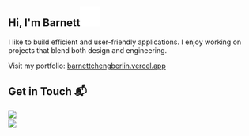 <h2>Hi, I'm Barnett<img src="https://github.com/Kathryn-Jie/Kathryn-Jie/blob/main/wave.gif" width="40px"/></h1>
<p>I like to build efficient and user-friendly applications. I enjoy working on projects that blend both design and engineering.</p>
<p>Visit my portfolio: <a href="https://barnettchengberlin.vercel.app">barnettchengberlin.vercel.app</a></p>
<h2>Get in Touch 📬</h1>
<p>
  <a href="https://linkedin.com/in/barnett-chengberlin">
    <img src="https://img.shields.io/badge/linkedin-%230077B5.svg?style=for-the-badge&logo=linkedin&logoColor=white" />
  </a>
  <br>
  <a href="mailto:barnett.chengberlin@outlook.com">
    <img src="https://img.shields.io/badge/Microsoft_Outlook-0078D4?style=for-the-badge&logo=microsoft-outlook&logoColor=white" />
  </a>
</p>
